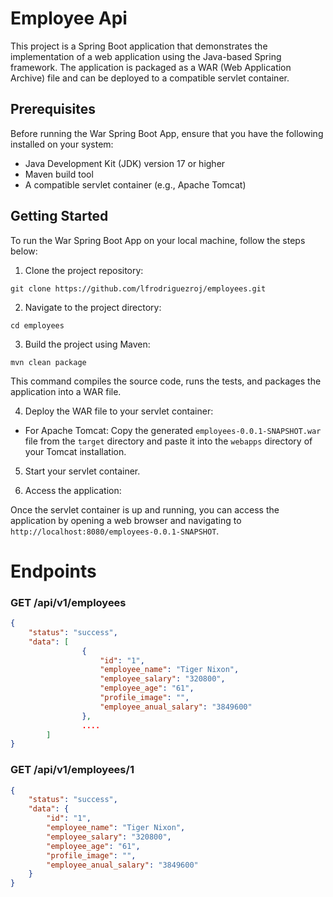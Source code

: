 # Employee Api

This project is a Spring Boot application that demonstrates the implementation of a web application using the Java-based Spring framework. The application is packaged as a WAR (Web Application Archive) file and can be deployed to a compatible servlet container.

## Prerequisites

Before running the War Spring Boot App, ensure that you have the following installed on your system:

- Java Development Kit (JDK) version 17 or higher
- Maven build tool
- A compatible servlet container (e.g., Apache Tomcat)

## Getting Started

To run the War Spring Boot App on your local machine, follow the steps below:

1. Clone the project repository:
```
git clone https://github.com/lfrodriguezroj/employees.git
```
2. Navigate to the project directory:
```
cd employees
```
3. Build the project using Maven:
```
mvn clean package
```
This command compiles the source code, runs the tests, and packages the application into a WAR file.

4. Deploy the WAR file to your servlet container:

- For Apache Tomcat: Copy the generated `employees-0.0.1-SNAPSHOT.war` file from the `target` directory and paste it into the `webapps` directory of your Tomcat installation.

5. Start your servlet container.

6. Access the application:

Once the servlet container is up and running, you can access the application by opening a web browser and navigating to `http://localhost:8080/employees-0.0.1-SNAPSHOT`.

# Endpoints

### GET /api/v1/employees
``` json
{
    "status": "success",
    "data": [
                {
                    "id": "1",
                    "employee_name": "Tiger Nixon",
                    "employee_salary": "320800",
                    "employee_age": "61",
                    "profile_image": "",
                    "employee_anual_salary": "3849600"
                },
                ....
        ]
}
```

### GET /api/v1/employees/1
``` json
{
    "status": "success",
    "data": {
        "id": "1",
        "employee_name": "Tiger Nixon",
        "employee_salary": "320800",
        "employee_age": "61",
        "profile_image": "",
        "employee_anual_salary": "3849600"
    }
}
```
